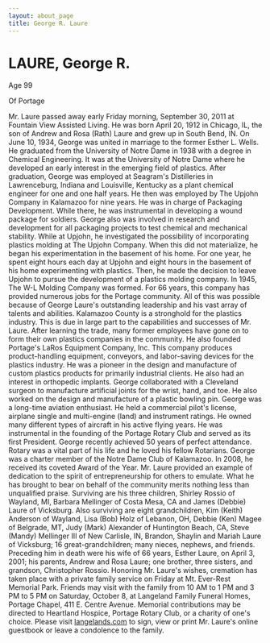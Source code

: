 ```yaml
---
layout: about_page
title: George R. Laure
---
```


LAURE, George R.
===

Age 99

Of Portage

Mr. Laure passed away early Friday morning, September 30, 2011 at
Fountain View Assisted Living. He was born April 20, 1912 in Chicago,
IL, the son of Andrew and Rosa (Rath) Laure and grew up in South Bend,
IN. On June 10, 1934, George was united in marriage to the former
Esther L. Wells. He graduated from the University of Notre Dame in
1938 with a degree in Chemical Engineering. It was at the University
of Notre Dame where he developed an early interest in the emerging
field of plastics. After graduation, George was employed at Seagram's
Distilleries in Lawrenceburg, Indiana and Louisville, Kentucky as a
plant chemical engineer for one and one half years. He then was
employed by The Upjohn Company in Kalamazoo for nine years. He was in
charge of Packaging Development. While there, he was instrumental in
developing a wound package for soldiers. George also was involved in
research and development for all packaging projects to test chemical
and mechanical stability. While at Upjohn, he investigated the
possibility of incorporating plastics molding at The Upjohn
Company. When this did not materialize, he began his experimentation
in the basement of his home. For one year, he spent eight hours each
day at Upjohn and eight hours in the basement of his home
experimenting with plastics. Then, he made the decision to leave
Upjohn to pursue the development of a plastics molding company. In
1945, The W-L Molding Company was formed. For 66 years, this company
has provided numerous jobs for the Portage community. All of this was
possible because of George Laure's outstanding leadership and his vast
array of talents and abilities. Kalamazoo County is a stronghold for
the plastics industry. This is due in large part to the capabilities
and successes of Mr. Laure. After learning the trade, many former
employees have gone on to form their own plastics companies in the
community. He also founded Portage's LaRos Equipment Company,
Inc. This company produces product-handling equipment, conveyors, and
labor-saving devices for the plastics industry. He was a pioneer in
the design and manufacture of custom plastics products for primarily
industrial clients. He also had an interest in orthopedic
implants. George collaborated with a Cleveland surgeon to manufacture
artificial joints for the wrist, hand, and toe. He also worked on the
design and manufacture of a plastic bowling pin. George was a
long-time aviation enthusiast. He held a commercial pilot's license,
airplane single and multi-engine (land) and instrument ratings. He
owned many different types of aircraft in his active flying years. He
was instrumental in the founding of the Portage Rotary Club and served
as its first President. George recently achieved 50 years of perfect
attendance. Rotary was a vital part of his life and he loved his
fellow Rotarians. George was a charter member of the Notre Dame Club
of Kalamazoo. In 2008, he received its coveted Award of the
Year. Mr. Laure provided an example of dedication to the spirit of
entrepreneurship for others to emulate. What he has brought to bear on
behalf of the community merits nothing less than unqualified
praise. Surviving are his three children, Shirley Rossio of Wayland,
MI, Barbara Mellinger of Costa Mesa, CA and James (Debbie) Laure of
Vicksburg. Also surviving are eight grandchildren, Kim (Keith)
Anderson of Wayland, Lisa (Bob) Holz of Lebanon, OH, Debbie (Ken)
Magee of Belgrade, MT, Judy (Mark) Alexander of Huntington Beach, CA,
Steve (Mandy) Mellinger III of New Carlisle, IN, Brandon, Shaylin and
Mariah Laure of Vicksburg; 16 great-grandchildren; many nieces,
nephews, and friends. Preceding him in death were his wife of 66
years, Esther Laure, on April 3, 2001; his parents, Andrew and Rosa
Laure; one brother, three sisters, and grandson, Christopher
Rossio. Honoring Mr. Laure's wishes, cremation has taken place with a
private family service on Friday at Mt. Ever-Rest Memorial
Park. Friends may visit with the family from 10 AM to 1 PM and 3 PM to
5 PM on Saturday, October 8, at Langeland Family Funeral Homes,
Portage Chapel, 411 E. Centre Avenue. Memorial contributions may be
directed to Heartland Hospice, Portage Rotary Club, or a charity of
one's choice. Please visit [langelands.com](http://langelands.com) to sign,
view or print Mr. Laure's online guestbook or leave a condolence to
the family.
